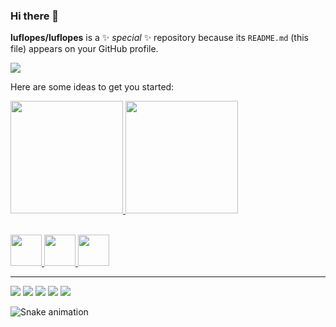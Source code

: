 ### Hi there 👋


**luflopes/luflopes** is a ✨ _special_ ✨ repository because its `README.md` (this file) appears on your GitHub profile.

<img src="https://www.sinapromg.com.br/wp-content/uploads/2020/08/banner-94292-analise-de-dados-e-carreira-por-que-ter-o-dominio-das-ferramentas-780x450-1.jpg">

Here are some ideas to get you started:<br>

<div>
<a href="https://github.com/luflopes">
<img height="180em" src="https://github-readme-stats.vercel.app/api/top-langs/?username=luflopes&layout=compact&langs_count=7&theme=dracula"/>
<img height="180em" src="https://github-readme-stats.vercel.app/api?username=luflopes&show_icons=true&theme=dracula&include_all_commits=true&count_private=true"/>
</div><br>


<img src="https://cdn.jsdelivr.net/gh/devicons/devicon/icons/python/python-original.svg" width=50px>  <img src="https://cdn.jsdelivr.net/gh/devicons/devicon/icons/rstudio/rstudio-original.svg" width=50px> <img src="https://cdn.jsdelivr.net/gh/devicons/devicon/icons/html5/html5-original.svg" width=50px>

<hr>

<div>
<a href="https://www.youtube.com/seu-canal-youtube-aqui" target="_blank"><img src="https://img.shields.io/badge/YouTube-FF0000?style=for-the-badge&logo=youtube&logoColor=white" target="_blank"></a>
<a href="https://instagram.com/seu-usuário-instagram-aqui" target="_blank"><img src="https://img.shields.io/badge/-Instagram-%23E4405F?style=for-the-badge&logo=instagram&logoColor=white" target="_blank"></a>
<a href="https://www.twitch.tv/seu-usuário-aqui" target="_blank"><img src="https://img.shields.io/badge/Twitch-9146FF?style=for-the-badge&logo=twitch&logoColor=white" target="_blank"></a>
<a href = "mailto:contato@seu-usuário-aqui"><img src="https://img.shields.io/badge/Gmail-D14836?style=for-the-badge&logo=gmail&logoColor=white" target="_blank"></a>
<a href="https://www.linkedin.com/in/seu-usuário-linkedln-aqui" target="_blank"><img src="https://img.shields.io/badge/-LinkedIn-%230077B5?style=for-the-badge&logo=linkedin&logoColor=white" target="_blank"></a>   
</div>
  
![Snake animation](https://github.com/seu-usuário-aqui/luflopes/blob/output/github-contribution-grid-snake.svg)
